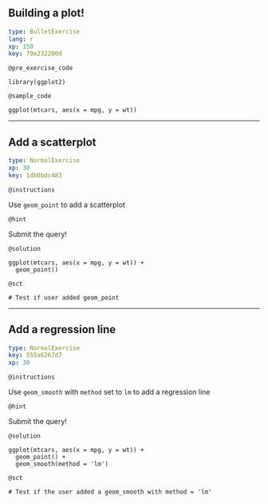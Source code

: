 ## Building a plot!

```yaml
type: BulletExercise 
lang: r 
xp: 150 
key: 79e232200d
```

`@pre_exercise_code`

```{r}
library(ggplot2)
```

`@sample_code`

```{r}
ggplot(mtcars, aes(x = mpg, y = wt))
```

***

## Add a scatterplot

```yaml
type: NormalExercise
xp: 30
key: 1db0bdc483
```


`@instructions`

Use `geom_point` to add a scatterplot

`@hint`

Submit the query!

`@solution`

```{r}
ggplot(mtcars, aes(x = mpg, y = wt)) +
  geom_point()
```

`@sct`

```{r}
# Test if user added geom_point
```

***

## Add a regression line

```yaml
type: NormalExercise
key: 555a6267d7
xp: 30
```

`@instructions`

Use `geom_smooth` with `method` set to `lm` to add a regression line

`@hint`

Submit the query!

`@solution`

```{r}
ggplot(mtcars, aes(x = mpg, y = wt)) +
  geom_point() +
  geom_smooth(method = 'lm')
```

`@sct`

```{r}
# Test if the user added a geom_smooth with method = 'lm'
```
